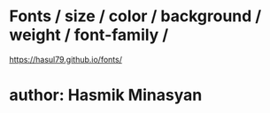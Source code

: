 # Fonts / size / color / background / weight / font-family / 

https://hasul79.github.io/fonts/

# author: Hasmik Minasyan
